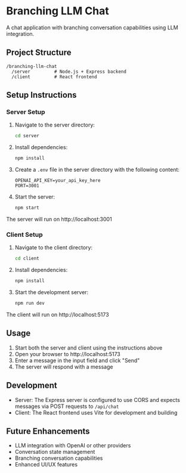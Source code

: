 # Branching LLM Chat

A chat application with branching conversation capabilities using LLM integration.

## Project Structure

```
/branching-llm-chat
  /server         # Node.js + Express backend
  /client         # React frontend
```

## Setup Instructions

### Server Setup

1. Navigate to the server directory:
   ```bash
   cd server
   ```

2. Install dependencies:
   ```bash
   npm install
   ```

3. Create a `.env` file in the server directory with the following content:
   ```
   OPENAI_API_KEY=your_api_key_here
   PORT=3001
   ```

4. Start the server:
   ```bash
   npm start
   ```

The server will run on http://localhost:3001

### Client Setup

1. Navigate to the client directory:
   ```bash
   cd client
   ```

2. Install dependencies:
   ```bash
   npm install
   ```

3. Start the development server:
   ```bash
   npm run dev
   ```

The client will run on http://localhost:5173

## Usage

1. Start both the server and client using the instructions above
2. Open your browser to http://localhost:5173
3. Enter a message in the input field and click "Send"
4. The server will respond with a message

## Development

- Server: The Express server is configured to use CORS and expects messages via POST requests to `/api/chat`
- Client: The React frontend uses Vite for development and building

## Future Enhancements

- LLM integration with OpenAI or other providers
- Conversation state management
- Branching conversation capabilities
- Enhanced UI/UX features 